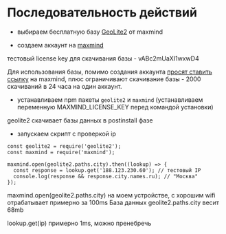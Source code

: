 # Последовательность действий

- выбираем бесплатную базу [GeoLite2](https://dev.maxmind.com/geoip/geoip2/geolite2/) от maxmind

- создаем аккаунт на [maxmind](https://www.maxmind.com/en/geolite2/signup)

тестовый license key для скачивания базы - vABc2mUaXI1wxwD4

Для использования базы, помимо создания аккаунта [просят ставить ссылку](https://support.maxmind.com/geolite-faq/general/what-do-i-need-to-do-to-meet-the-geolite2-attribution-requirement/) на maxmind,
плюс ограничивают скачивание базы - 2000 скачиваний в 24 часа на один аккаунт.

- устанавливаем npm пакеты `geolite2` и `maxmind` (устанавливаем переменную MAXMIND_LICENSE_KEY перед командой установки)

geolite2 скачивает базы данных в postinstall фазе

- запускаем скрипт с проверкой ip

```
const geolite2 = require('geolite2');
const maxmind = require('maxmind');

maxmind.open(geolite2.paths.city).then((lookup) => {
  const response = lookup.get('188.123.230.60'); // тестовый IP
  console.log(response && response.city.names.ru); // "Москва"
});
```

maxmind.open(geolite2.paths.city) на моем устройстве, с хорошим wifi отрабатывает примерно за 100ms
База данных geolite2.paths.city весит 68mb

lookup.get(ip) примерно 1ms, можно пренебречь